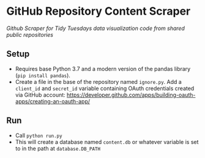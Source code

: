# GitHub Repository Content Scraper

*Github Scraper for Tidy Tuesdays data visualization code from shared public repositories*

## Setup
- Requires base Python 3.7 and a modern version of the pandas library (`pip install pandas`).
- Create a file in the base of the repository named `ignore.py`.  Add a `client_id` and `secret_id` variable
containing OAuth credentials created via GitHub account: https://developer.github.com/apps/building-oauth-apps/creating-an-oauth-app/

## Run
- Call `python run.py`
- This will create a database named `content.db` or whatever variable is set to in the path at `database.DB_PATH`
